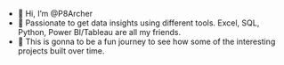 - 👋 Hi, I’m @P8Archer
- 👀 Passionate to get data insights using different tools. Excel, SQL, Python, Power BI/Tableau are all my friends.
- 💞️ This is gonna to be a fun journey to see how some of the interesting projects built over time.
